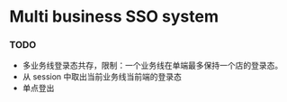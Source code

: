 # Multi business SSO system

### TODO
* 多业务线登录态共存，限制：一个业务线在单端最多保持一个店的登录态。
* 从 session 中取出当前业务线当前端的登录态
* 单点登出
